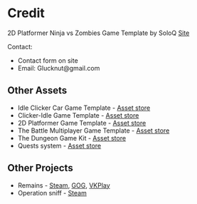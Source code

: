 # Credit

2D Platformer Ninja vs Zombies Game Template by SoloQ [Site](https://soloq.fun/unity-asset-store.html)

Contact:
<ul>
  <li>Contact form on site</li>
  <li>Email: Glucknut@gmail.com</li>
</ul>

## Other Assets

* Idle Clicker Car Game Template - [Asset store](https://assetstore.unity.com/packages/templates/packs/idle-clicker-car-game-template-236294)
* Clicker-Idle Game Template - [Asset store](https://assetstore.unity.com/packages/templates/packs/clicker-idle-game-template-134752#publisher)
* 2D Platformer Game Template - [Asset store](https://assetstore.unity.com/packages/templates/packs/2d-platformer-game-template-139368#description)
* The Battle Multiplayer Game Template - [Asset store](https://assetstore.unity.com/packages/templates/systems/the-battle-multiplayer-game-template-144703)
* The Dungeon Game Kit - [Asset store](https://assetstore.unity.com/packages/templates/packs/the-dungeon-game-kit-136459)
* Quests system - [Asset store](https://assetstore.unity.com/packages/tools/game-toolkits/quests-system-for-unity-218596)

## Other Projects

* Remains - [Steam](https://store.steampowered.com/app/1309820/Remains/), [GOG](https://www.gog.com/en/game/remains),	[VKPlay](https://vkplay.ru/play/game/remains/)
* Operation sniff - [Steam](https://store.steampowered.com/app/1086840/Operation_Sniff/)
